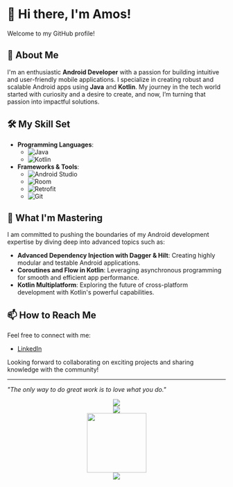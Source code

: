 # 👋 Hi there, I'm Amos!

Welcome to my GitHub profile!

## 🚀 About Me
I'm an enthusiastic **Android Developer** with a passion for building intuitive and user-friendly mobile applications. I specialize in creating robust and scalable Android apps using **Java** and **Kotlin**. My journey in the tech world started with curiosity and a desire to create, and now, I’m turning that passion into impactful solutions.

## 🛠️ My Skill Set
- **Programming Languages**: 
  - ![Java](https://img.shields.io/badge/-Java-007396?style=flat&logo=java&logoColor=white)
  - ![Kotlin](https://img.shields.io/badge/-Kotlin-0095D5?style=flat&logo=kotlin&logoColor=white)
- **Frameworks & Tools**: 
  - ![Android Studio](https://img.shields.io/badge/-Android%20Studio-3DDC84?style=flat&logo=android-studio&logoColor=white)
  - ![Room](https://img.shields.io/badge/-Room%20Database-6DB33F?style=flat&logo=android&logoColor=white)
  - ![Retrofit](https://img.shields.io/badge/-Retrofit-008C45?style=flat&logo=retrofit&logoColor=white)
  - ![Git](https://img.shields.io/badge/-Git-F05032?style=flat&logo=git&logoColor=white)

## 🌟 What I'm Mastering
I am committed to pushing the boundaries of my Android development expertise by diving deep into advanced topics such as:
- **Advanced Dependency Injection with Dagger & Hilt**: Creating highly modular and testable Android applications.
- **Coroutines and Flow in Kotlin**: Leveraging asynchronous programming for smooth and efficient app performance.
- **Kotlin Multiplatform**: Exploring the future of cross-platform development with Kotlin's powerful capabilities.

## 📫 How to Reach Me
Feel free to connect with me:
- [LinkedIn](https://www.linkedin.com/in/zhaorui-zhang-1299962b2/)

Looking forward to collaborating on exciting projects and sharing knowledge with the community!

---

_"The only way to do great work is to love what you do."_

<div align="center">
    <img src="https://github-readme-stats.vercel.app/api/top-langs/?username=heamoe&hide_title=true&hide_border=true&layout=compact&langs_count=6&text_color=000&icon_color=fff&bg_color=0,52fa5a,4dfcff,c64dff&theme=graywhite" />
</div>


<div align="center">
    <img src="https://github-readme-streak-stats.herokuapp.com/?user=heamoe" />
</div>


<div align="center">
    <img height="137px" src="https://github-readme-stats.vercel.app/api?username=heamoe&hide_title=true&hide_border=true&show_icons=true&line_height=21&text_color=000&icon_color=000&bg_color=0,ea6161,ffc64d,fffc4d,52fa5a&theme=graywhite" />
</div>

<div align="center">
    <img src="https://github-profile-trophy.vercel.app/?username=heamoe" />
</div>
